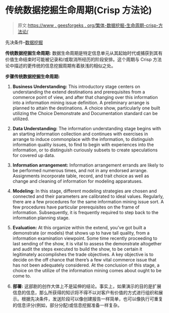 # 传统数据挖掘生命周期(Crisp 方法论)

> 原文:[https://www . geesforgeks . org/繁体-数据挖掘-生命周期-crisp-方法论/](https://www.geeksforgeeks.org/traditional-data-mining-life-cycle-crisp-methodology/)

先决条件–[数据挖掘](https://www.geeksforgeeks.org/data-mining/)

**传统数据挖掘生命周期:**
数据生命周期是特定信息单元从其起始时代或捕获到其有价值生命结束时可能被记录和/或取消所经历的阶段安排。这个周期与 Crisp 方法论中描述的更传统的信息挖掘周期有着肤浅的相似之处。

**步骤传统数据挖掘生命周期:**

1.  **Business Understanding:**
    This introductory stage centers on understanding the extend destinations and prerequisites from a commerce point of view, and after that changing over this information into a information mining issue definition. A preliminary arrange is planned to attain the destinations. A choice show, particularly one built utilizing the Choice Demonstrate and Documentation standard can be utilized.

2.  **Data Understanding:**
    The information understanding stage begins with an starting information collection and continues with exercises in arrange to induce commonplace with the information, to distinguish information quality issues, to find to begin with experiences into the information, or to distinguish curiously subsets to create speculations for covered up data.
3.  **Information arrangement:**
    Information arrangement errands are likely to be performed numerous times, and not in any endorsed arrange. Assignments incorporate table, record, and trait choice as well as change and cleaning of information for modeling apparatuses.
4.  **Modeling:**
    In this stage, different modeling strategies are chosen and connected and their parameters are calibrated to ideal values. Regularly, there are a few procedures for the same information mining issue sort. A few procedures have particular prerequisites on the frame of information. Subsequently, it is frequently required to step back to the information planning stage.
5.  **Evaluation:**
    At this organize within the extend, you’ve got built a demonstrate (or models) that shows up to have tall quality, from a information examination viewpoint. Some time recently proceeding to last sending of the show, it is vital to assess the demonstrate altogether and audit the steps executed to build the show, to be certain it legitimately accomplishes the trade objectives. A key objective is to decide on the off chance that there’s a few vital commerce issue that has not been adequately considered. At the conclusion of this stage, a choice on the utilize of the information mining comes about ought to be come to.
6.  **部署:**
    这部剧的创作大体上不是延伸的结论。事实上，如果演示的目的是扩展信息的信息，那么所获得的知识将不得不以对客户有价值的方式进行组织和展示。根据先决条件，发送阶段可以像创建报告一样简单，也可以像执行可重复的信息评分(例如，部分分配)或信息挖掘准备一样复杂。